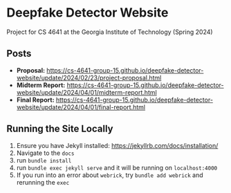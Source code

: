 # Deepfake Detector Website
Project for CS 4641 at the Georgia Institute of Technology (Spring 2024)

## Posts
- **Proposal:** https://cs-4641-group-15.github.io/deepfake-detector-website/update/2024/02/23/project-proposal.html
- **Midterm Report:** https://cs-4641-group-15.github.io/deepfake-detector-website/update/2024/04/01/midterm-report.html
- **Final Report:** https://cs-4641-group-15.github.io/deepfake-detector-website/update/2024/04/01/final-report.html

## Running the Site Locally
1. Ensure you have Jekyll installed: https://jekyllrb.com/docs/installation/
2. Navigate to the `docs`
3. run `bundle install`
4. run `bundle exec jekyll serve` and it will be running on `localhost:4000`
5. If you run into an error about `webrick`, try `bundle add webrick` and rerunning the `exec`
